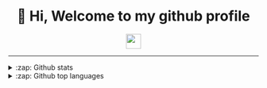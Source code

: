<h1 align="center">👋 Hi, Welcome to my github profile</h1>

<div align="center">
  <a href="https://www.linkedin.com/in/alexander-bredesen">
    <img align="center" height="30" src="https://img.shields.io/badge/linkedin-%230077B5.svg?&style=for-the-badge&logo=linkedin&logoColor=white">
  </a>
</div>

---

<details>
<summary>:zap: Github stats</summary>
  <img align="left" src="https://github-readme-stats.vercel.app/api?username=alexander474&show_icons=true&count_private=true&hide_border=true&hide_title=true">
</details>

<details>
<summary>:zap: Github top languages</summary>
  <img align="left" src="https://github-readme-stats.vercel.app/api/top-langs/?username=alexander474">
</details>

